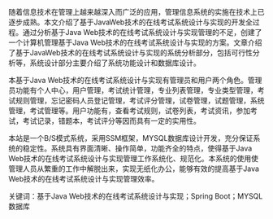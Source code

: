 随着信息技术在管理上越来越深入而广泛的应用，管理信息系统的实施在技术上已逐步成熟。本文介绍了基于JavaWeb技术的在线考试系统设计与实现的开发全过程。通过分析基于Java Web技术的在线考试系统设计与实现管理的不足，创建了一个计算机管理基于Java Web技术的在线考试系统设计与实现的方案。文章介绍了基于JavaWeb技术的在线考试系统设计与实现的系统分析部分，包括可行性分析等，系统设计部分主要介绍了系统功能设计和数据库设计。

本基于Java Web技术的在线考试系统设计与实现有管理员和用户两个角色。管理员功能有个人中心，用户管理，考试统计管理，专业列表管理，专业类型管理，考试规则管理，忘记密码人员登记管理，考试评分管理，试卷管理，试题管理，系统管理，考试管理等。用户功能有，查看考试规则，试卷列表，考试资讯，参加考试，考试记录，错题本，考试评分等因而具有一定的实用性。

本站是一个B/S模式系统，采用SSM框架，MYSQL数据库设计开发，充分保证系统的稳定性。系统具有界面清晰、操作简单，功能齐全的特点，使得基于Java Web技术的在线考试系统设计与实现管理工作系统化、规范化。本系统的使用使管理人员从繁重的工作中解脱出来，实现无纸化办公，能够有效的提高基于Java Web技术的在线考试系统设计与实现管理效率。

关键词：基于Java Web技术的在线考试系统设计与实现；Spring Boot；MYSQL数据库
